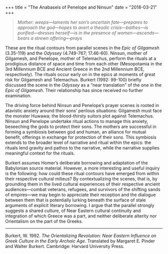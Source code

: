 +++
title = "The Anabaseis of Penelope and Ninsun"
date = "2018-03-21"
+++

>*Mother: weeps&mdash;laments her son’s uncertain fate&mdash;prepares to approach the god&mdash;hopes to avert a theodic crisis&mdash;bathes&mdash;is purified—dresses herself&mdash;is in the presence of women&mdash;ascends—bears a strewn offering&mdash;prays*

These are the ritual contours from parallel scenes in the *Epic of Gilgamesh* (3.35-119) and the *Odyssey* (4.749-767; 17.46-60). Ninsun, mother of Gilgamesh, and Penelope, mother of Telemachus, perform the rituals at a prodigious distance of space and time from each other (Mesopotamia in the 3rd Millennium BCE and Ancient Greece in the 2nd Millennium BCE, respectively). The rituals occur early on in the epics at moments of great risk for Gilgamesh and Telemachus. Burkert (1992: 99-100) briefly discussed the scene in the *Odyssey* as a “near translation” of the one in the *Epic of Gilgamesh*. Their relationship has since received no further examination. 

The driving force behind Ninsun and Penelope’s prayer scenes is rooted in atavistic anxiety around their sons’ perilous situations: Gilgamesh must face the monster Huwawa; the blood-thirsty suitors plot against Telemachus. Ninsun and Penelope undertake ritual actions to manage this anxiety, beseeching the gods to protect their sons. The mothers are successful in forming a symbiosis between god and human, an alliance for mutual benefit, offerings in exchange for protection of their sons. This symbiosis extends to the broader level of narrative and ritual within the epics: the rituals lend gravity and pathos to the narrative, while the narrative supplies meaningful context for the rituals.

Burkert assumes Homer’s deliberate borrowing and adaptation of the Babylonian source material. However, a more interesting and useful inquiry is the following: how could these ritual contours have emerged from within their respective cultural milieus? By contextualizing the scenes, that is, by grounding them in the lived cultural experiences of their respective ancient audiences&mdash;combat veterans, refugees, and survivors of the shifting sands of empires&mdash;we may begin to appreciate their reception and the dialogue between them that is potentially lurking beneath the surface of stale arguments of explicit literary borrowing. I argue that the parallel strongly suggests a shared culture, of Near Eastern cultural continuity and integration of which Greece was a part, and neither deliberate alterity nor Orientalism on the part of the Greeks.

* * *

Burkert, W. 1992. *The Orientalizing Revolution: Near Eastern Influence on Greek Culture in the Early Archaic Age*. Translated by Margaret E. Pinder and Walter Burkert. Cambridge: Harvard University Press.